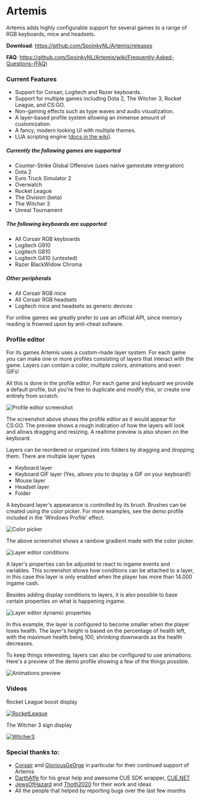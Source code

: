 # Artemis
Artemis adds highly configurable support for several games to a range of RGB keyboards, mice and headsets.

**Download**: https://github.com/SpoinkyNL/Artemis/releases

**FAQ**: https://github.com/SpoinkyNL/Artemis/wiki/Frequently-Asked-Questions-(FAQ)

### Current Features
 - Support for Corsair, Logitech and Razer keyboards.
 - Support for multiple games including Dota 2, The Witcher 3, Rocket League, and CS:GO.
 - Non-gaming effects such as type waves and audio visualization.
 - A layer-based profile system allowing an immense amount of customization.
 - A fancy, modern looking UI with multiple themes.
 - LUA scripting engine ([docs in the wiki](https://github.com/SpoinkyNL/Artemis/wiki/LUA)).

##### Currently the following games are supported
 - Counter-Strike Global Offensive (uses native gamestate intergration)
 - Dota 2
 - Euro Truck Simulator 2
 - Overwatch
 - Rocket League
 - The Division (beta)
 - The Witcher 3
 - Unreal Tournament


##### The following keyboards are supported
 - All Corsair RGB keyboards
 - Logitech G910
 - Logitech G810
 - Logitech G410 (untested)
 - Razer BlackWidow Chroma

##### Other peripherals
 - All Corsair RGB mice
 - All Corsair RGB headsets
 - Logitech mice and headsets as generic devices

For online games we greatly prefer to use an official API, since memory reading is frowned upon by anti-cheat sofware.

### Profile editor
For its games Artemis uses a custom-made layer system. For each game you can make one or more profiles consisting of layers that interact with the game. Layers can contain a color, multiple colors, animations and even GIFs!

All this is done in the profile editor. For each game and keyboard we provide a default profile, but you're free to duplicate and modify this, or create one entirely from scratch.

![Profile editor screenshot](http://i.imgur.com/tzc9bpO.png)

The screenshot above shows the profile editor as it would appear for CS:GO. The preview shows a rough indication of how the layers will look and allows dragging and resizing. A realtime preview is also shown on the keyboard.

Layers can be reordered or organized into folders by dragging and dropping them. 
There are multiple layer types

 - Keyboard layer
 - Keyboard GIF layer (Yes, allows you to display a GIF on your keyboard!)
 - Mouse layer
 - Headset layer
 - Folder

A keyboard layer's appearance is controlled by its brush. Brushes can be created using the color picker. For more examples, see the demo profile included in the 'Windows Profile' effect.

![Color picker](http://i.imgur.com/sC6Zua6.png)

The above screenshot shows a rainbow gradient made with the color picker.

![Layer editor conditions](http://i.imgur.com/y7a1GMr.png)

A layer's properties can be adjusted to react to ingame events and variables. This screenshot shows how conditions can be attached to a layer, in this case this layer is only enabled when the player has more than 14.000 ingame cash.

Besides adding display conditions to layers, it is also possible to base certain properties on what is happening ingame. 

![Layer editor dynamic properties](http://i.imgur.com/sJ5Gz0k.png)

In this example, the layer is configured to become smaller when the player loses health. The layer's height is based on the percentage of health left, with the maximum health being 100, shrinking downwards as the health decreases.

To keep things interesting, layers can also be configured to use animations. Here's a preview of the demo profile showing a few of the things possible.

![Animations preview](https://thumbs.gfycat.com/UnlinedAlertBoilweevil-size_restricted.gif)

### Videos
Rocket League boost display

[![RocketLeague](http://img.youtube.com/vi/L8rqFGaPeTg/0.jpg)](https://www.youtube.com/watch?v=L8rqFGaPeTg "Rocket League")


The Witcher 3 sign display

[![Witcher3](http://img.youtube.com/vi/H03D_y2cFYs/0.jpg)](https://www.youtube.com/watch?v=H03D_y2cFYs "The Witcher 3")


### Special thanks to:
 - [Corsair](http://corsair.com) and [GloriousGe0rge](https://twitter.com/GloriousGe0rge) in particular for their continued support of Artemis
 - [DarthAffe](https://github.com/DarthAffe) for his great help and awesome CUE SDK wrapper, [CUE.NET](https://github.com/DarthAffe/CUE.NET)
 - [JewsOfHazard](https://github.com/JewsOfHazard) and [Thoth2020](https://github.com/Thoth2020) for their work and ideas
 - All the people that helped by reporting bugs over the last few months
